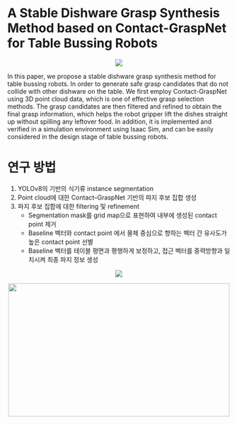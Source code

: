 
# A Stable Dishware Grasp Synthesis Method based on Contact-GraspNet for Table Bussing Robots


<p align="center">
  <img src="https://github.com/ji-eun-lab/KIST-GraspNet/assets/73579127/3e94ac09-4181-4e79-93e8-03bcea8f8829">
</p>



In this paper, we propose a stable dishware grasp synthesis method for table bussing robots. In order to generate safe grasp candidates that do not collide with other dishware on the table. We first employ Contact-GraspNet using 3D point cloud data, which is one of effective grasp selection methods. The grasp candidates are then filtered and refined to obtain the final grasp information, which helps the robot gripper lift the dishes straight up without spilling any leftover food. In addition, it is implemented and verified in a simulation environment using Isaac Sim, and can be easily considered in the design stage of table bussing robots.


# 연구 방법
1. YOLOv8의 기반의 식기류 instance segmentation
2. Point cloud에 대한 Contact–GraspNet 기반의 파지 후보 집합 생성
3. 파지 후보 집합에 대한 filtering 및 refinement
	- Segmentation mask를 grid map으로 표현하여 내부에 생성된 contact point 제거
	- Baseline 벡터와 contact point 에서 물체 중심으로 향하는 벡터 간 유사도가 높은 contact point 선별
	- Baseline 벡터를 테이블 평면과 평행하게 보정하고, 접근 벡터를 중력방향과 일치시켜 최종 파지 정보 생성

<p align="center">
  <img src="https://github.com/ji-eun-lab/KIST-GraspNet/assets/73579127/14a3d0dc-1b75-4d2e-a242-ae8a9bcb2ea8" >
</p>

<p align="center">
  <img src="https://github.com/ji-eun-lab/KIST-GraspNet/assets/73579127/3369e890-ed9f-49b4-a15b-24fc20f5b79a" width="500" height="300">
</p>


